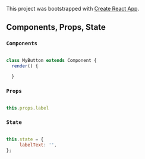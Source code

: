 This project was bootstrapped with [Create React App](https://github.com/facebook/create-react-app).

## Components, Props, State

### `Components`

```js

class MyButton extends Component {
  render() {

  }

```

### `Props`

```js

this.props.label

```

### `State`

```js

this.state = {
     labelText: '',
};

```